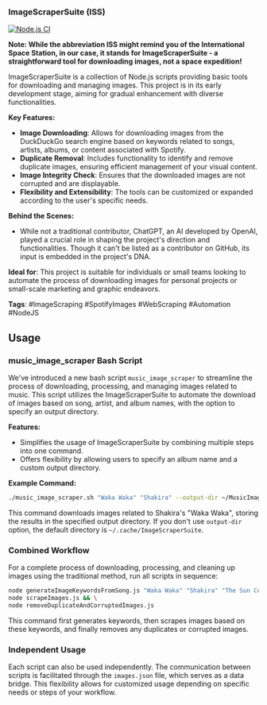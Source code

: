 ### ImageScraperSuite (ISS)

[![Node.js CI](https://github.com/raven2cz/ImageScraperSuite/actions/workflows/node.js.yml/badge.svg)](https://github.com/raven2cz/ImageScraperSuite/actions/workflows/node.js.yml)

**Note: While the abbreviation ISS might remind you of the International Space Station, in our case, it stands for ImageScraperSuite - a straightforward tool for downloading images, not a space expedition!**

ImageScraperSuite is a collection of Node.js scripts providing basic tools for downloading and managing images. This project is in its early development stage, aiming for gradual enhancement with diverse functionalities.

**Key Features:**
- **Image Downloading**: Allows for downloading images from the DuckDuckGo search engine based on keywords related to songs, artists, albums, or content associated with Spotify.
- **Duplicate Removal**: Includes functionality to identify and remove duplicate images, ensuring efficient management of your visual content.
- **Image Integrity Check**: Ensures that the downloaded images are not corrupted and are displayable.
- **Flexibility and Extensibility**: The tools can be customized or expanded according to the user's specific needs.

**Behind the Scenes:**
- While not a traditional contributor, ChatGPT, an AI developed by OpenAI, played a crucial role in shaping the project's direction and functionalities. Though it can't be listed as a contributor on GitHub, its input is embedded in the project's DNA.

**Ideal for**: This project is suitable for individuals or small teams looking to automate the process of downloading images for personal projects or small-scale marketing and graphic endeavors.

**Tags**: #ImageScraping #SpotifyImages #WebScraping #Automation #NodeJS

## Usage

### music_image_scraper Bash Script

We've introduced a new bash script `music_image_scraper` to streamline the process of downloading, processing, and managing images related to music. This script utilizes the ImageScraperSuite to automate the download of images based on song, artist, and album names, with the option to specify an output directory.

**Features:**
- Simplifies the usage of ImageScraperSuite by combining multiple steps into one command.
- Offers flexibility by allowing users to specify an album name and a custom output directory.

**Example Command:**
```bash
./music_image_scraper.sh "Waka Waka" "Shakira" --output-dir ~/MusicImages
```
This command downloads images related to Shakira's "Waka Waka", storing the results in the specified output directory. If you don't use `output-dir` option, the default directory is `~/.cache/ImageScraperSuite`.

### Combined Workflow

For a complete process of downloading, processing, and cleaning up images using the traditional method, run all scripts in sequence:

```bash
node generateImageKeywordsFromSong.js "Waka Waka" "Shakira" "The Sun Comes Out" && \
node scrapeImages.js && \
node removeDuplicateAndCorruptedImages.js
```

This command first generates keywords, then scrapes images based on these keywords, and finally removes any duplicates or corrupted images.

### Independent Usage

Each script can also be used independently. The communication between scripts is facilitated through the `images.json` file, which serves as a data bridge. This flexibility allows for customized usage depending on specific needs or steps of your workflow.
